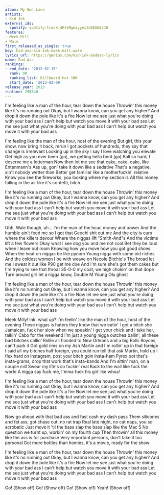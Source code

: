 ```yaml
---
album: My Own Lane
artists:
- Kid Ink
external_ids:
  spotify: spotify:track:4RtkMgnsyyei3UKEGQ82JO
features:
- Meek Mill
- Wale
first_released_as_single: true
key: bad-ass-kid-ink-meek-mill-wale
lyrics_url: https://genius.com/Kid-ink-badass-lyrics
name: Bad Ass
rankings:
- end_date: '2013-02-15'
  rank: 90
  ranking_list: Billboard Hot 100
  start_date: '2013-02-09'
release_year: 2013
runtime: 298840
---
```

I'm feeling like a man of the hour, tear down the house
Throwin' this money like it's no running out
Okay, but I wanna know, can you get any higher?
And drop it down the pole like it's a fire
Now let me see just what you're doing with your bad ass
I can't help but watch you move it with your bad ass
Let me see just what you're doing with your bad ass
I can't help but watch you move it with your bad ass


I'm feeling like the man of the hour, host of the evening
But girl, this your show, now bring it back, rerun
I got pockets of hundreds, they say that change is irrelevant
Looking up in the sky I say I love watching you elevate
Get high as you ever been (go), we getting hella bent (go)
Ball so hard, I deserve me a letterman
Now then let me see that cake, cake, cake, like Entenmann's
Ass up, gon' take it down like a sedative
That's a negative, ain't nobody wetter than
Better get familiar like a motherfuckin' relative
Know you see the fireworks, you looking where my section is
All this money falling in the air like it's confetti, bitch


I'm feeling like a man of the hour, tear down the house
Throwin' this money like it's no running out
Okay, but I wanna know, can you get any higher?
And drop it down the pole like it's a fire
Now let me see just what you're doing with your bad ass
I can't help but watch you move it with your bad ass
Let me see just what you're doing with your bad ass
I can't help but watch you move it with your bad ass


Uhh, Wale though, uh...
I'm the man of the hour, money and power
And the humble ain't feed me so I got that Geechi shit out me
And the city is ours where the killers devour
Where the niggas lift "Smith-And"s
And the victims lift a few flowers
Okay what I see dog you and me not cool
Bet they be loud when I leave out room
Knowing how you move how you got good shoes
When the heat on niggas be like pyoom
Young nigga with some old riches
And the coldest women I be with weave on Necole Bitchie's
The broad let me I sweat it out like P90 get me doe
And I'm sure she's got them cakes but I'm trying to see that throat
35-0-0 my coat, we high chokin' on that dope
Turn around girl let a nigga know, Double M Young Olu ghost


I'm feeling like a man of the hour, tear down the house
Throwin' this money like it's no running out
Okay, but I wanna know, can you get any higher?
And drop it down the pole like it's a fire
Now let me see just what you're doing with your bad ass
I can't help but watch you move it with your bad ass
Let me see just what you're doing with your bad ass
I can't help but watch you move it with your bad ass


Meek Milly! Ink, what up?
I'm feelin' like the man of the hour, host of the evening
These niggas is haters they know that we eatin'
I got a bitch she Jamaican, fuck her slow when we speakin'
I get your chick and I take her, talkin' Cabo for the weekend
I'm just a young nigga outchea ballin', all these bad bitches callin'
Rollie all flooded to New Orleans and a big Rolls Royces, can't park it
Got gold rims on my Ash Martin and I'm rollin' up in that foreign
I said all my bitches half foreign, you could run tell that ask Martin, hold up
I flex hard on Instagram, post your bitch goin insta-ham
Pyrex pot that's insta-grams, drop that work that's insta-bands
And I'm sittin' man, on a couple mill
Swear my life's so fuckin' real
Back to the wall like fuck the world
A nigga say fuck me, I'mma fuck his girl like whoa!


I'm feeling like a man of the hour, tear down the house
Throwin' this money like it's no running out
Okay, but I wanna know, can you get any higher?
And drop it down the pole like it's a fire
Now let me see just what you're doing with your bad ass
I can't help but watch you move it with your bad ass
Let me see just what you're doing with your bad ass
I can't help but watch you move it with your bad ass


Now go ahead with that bad ass and fast cash my dash pass
Them silicones and fat ass, got chase out, no rat trap
Real late night, no cat naps, you so acrobatic
Just move it 'til the bass slap the bass slap like the Mac S
No question we turnt up, workin' on my fourth cup
Then throwin' all this money like the ass is for purchase
Very important persons, don't take it too personal
Got more bottles than homies, it's a movie, ready for the show


I'm feeling like a man of the hour, tear down the house
Throwin' this money like it's no running out
Okay, but I wanna know, can you get any higher?
And drop it down the pole like it's a fire
Now let me see just what you're doing with your bad ass
I can't help but watch you move it with your bad ass
Let me see just what you're doing with your bad ass
I can't help but watch you move it with your bad ass


Go! (Show off)
Go! (Show off)
Go! (Show off)
Yeah! (Show off)
